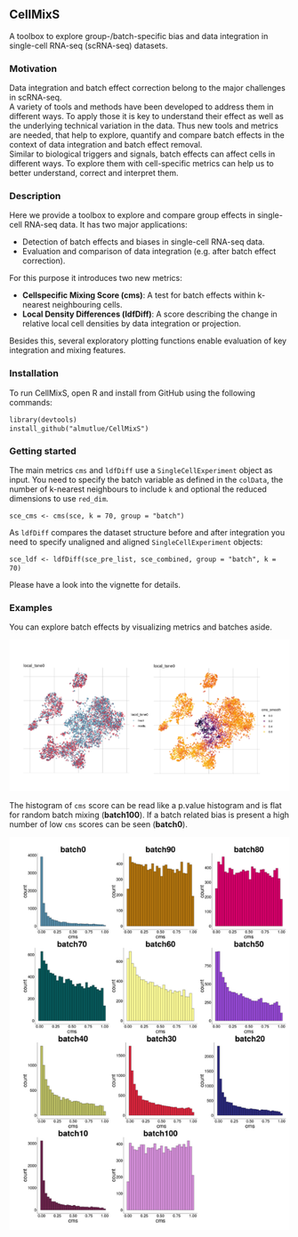 ## CellMixS
  
A toolbox to explore group-/batch-specific bias and data integration in single-cell RNA-seq (scRNA-seq) datasets.  

### Motivation

Data integration and batch effect correction belong to the major challenges in scRNA-seq.  
A variety of tools and methods have been developed to address them in different ways.
To apply those it is key to understand their effect as well as the underlying technical variation in the data.
Thus new tools and metrics are needed, that help to explore, quantify and compare batch effects in the context of data integration and batch effect removal.  
Similar to biological triggers and signals, batch effects can affect cells in different ways. 
To explore them with cell-specific metrics can help us to better understand, correct and interpret them.

### Description  

Here we provide a toolbox to explore and compare group effects in single-cell RNA-seq data. 
It has two major applications:  
  
* Detection of batch effects and biases in single-cell RNA-seq data.    
* Evaluation and comparison of data integration (e.g. after batch effect correction).  
  
For this purpose it introduces two new metrics:  

* **Cellspecific Mixing Score (cms)**: A test for batch effects within k-nearest neighbouring cells.     
* **Local Density Differences (ldfDiff)**: A score describing the change in relative local cell densities by data integration or projection. 

Besides this, several exploratory plotting functions enable evaluation of key integration and mixing features.  

### Installation

To run CellMixS, open R and install from GitHub using the following commands: 

```
library(devtools)
install_github("almutlue/CellMixS")
```

### Getting started
The main metrics `cms` and `ldfDiff` use a `SingleCellExperiment` object as input. 
You need to specify the batch variable as defined in the `colData`, the number of k-nearest neighbours to include `k` and optional the reduced dimensions to use `red_dim`.

```
sce_cms <- cms(sce, k = 70, group = "batch")
```

As `ldfDiff` compares the dataset structure before and after integration you need to specify unaligned and aligned `SingleCellExperiment` objects:

```
sce_ldf <- ldfDiff(sce_pre_list, sce_combined, group = "batch", k = 70)
```
Please have a look into the vignette for details.

### Examples

You can explore batch effects by visualizing metrics and batches aside.

![](/inst/extdata/cms_screenshot1.png)

The histogram of `cms` score can be read like a p.value histogram and is flat for random batch mixing (**batch100**). 
If a batch related bias is present a high number of low `cms` scores can be seen (**batch0**).

![](/inst/extdata/visHist_cms.png)


